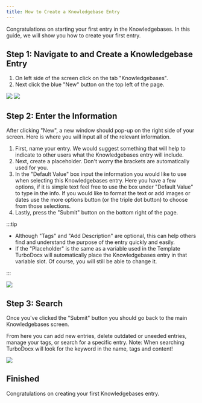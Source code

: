 ```yaml
---
title: How to Create a Knowledgebase Entry
---
```


Congratulations on starting your first entry in the Knowledgebases. In this guide, we will show you how to create your first entry.


## Step 1: Navigate to and Create a Knowledgebase Entry


1. On left side of the screen click on the tab "Knowledgebases".
2. Next click the blue "New" button on the top left of the page.


![](/img/how_to_create_knowledgebases/step_1.png)
![](/img/how_to_create_knowledgebases/step_2a.png)


## Step 2: Enter the Information


After clicking "New", a new window should pop-up on the right side of your screen. Here is where you will input all of the relevant information.
1. First, name your entry. We would suggest something that will help to indicate to other users what the Knowledgebases entry will include.
2. Next, create a placeholder. Don't worry the brackets are automatically used for you.
3. In the "Default Value" box input the information you would like to use when selecting this Knowledgebases entry. Here you have a few options, if it is simple text feel free to use the box under "Default Value" to type in the info. If you would like to format the text or add images or dates use the more options button (or the triple dot button) to choose from those selections.
4. Lastly, press the "Submit" button on the bottom right of the page.


:::tip


- Although "Tags" and "Add Description" are optional, this can help others find and understand the purpose of the entry quickly and easily.
- If the "Placeholder" is the same as a variable used in the Template TurboDocx will automatically place the Knowledgebases entry in that variable slot. Of course, you will still be able to change it.


:::


![](/img/how_to_create_knowledgebases/step_8.png)


## Step 3: Search


Once you've clicked the "Submit" button you should go back to the main Knowledgebases screen.


From here you can add new entries, delete outdated or uneeded entries, manage your tags, or search for a specific entry. Note: When searching TurboDocx will look for the keyword in the name, tags and content!


![](/img/how_to_create_knowledgebases/step_2b.png)

## Finished

Congratulations on creating your first Knowledgebases entry. 